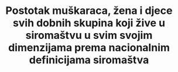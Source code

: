 ---
target: >-
  Do 2030. smanjiti najmanje za polovicu postotak muškaraca, žena i djece svih dobnih skupina koja žive u siromaštvu u svim svojim dimenzijama prema nacionalnim definicijama siromaštva
indicator_name: >-
  Postotak muškaraca, žena i djece svih dobnih skupina koji žive u siromaštvu u svim svojim dimenzijama prema nacionalnim definicijama siromaštva
title: >- 
  Postotak muškaraca, žena i djece svih dobnih skupina koji žive u siromaštvu u svim svojim dimenzijama prema nacionalnim definicijama siromaštva
permalink: /1-2-2/
sdg_goal: 1
layout: indicator
indicator: 1.2.2
graph: bar
graph_type_description: Bar  graph
graph_status_notes: Graphed
indicator_variable: tot_proportion_belownatpov_line
un_designated_tier: '2'
un_custodial_agency: 'National  Governments  (Partnering  Agencies:  UNICEF,  World  Bank,  UNDP)'
variable_description: null
variable_notes: null
target_id: '1.2'
has_metadata: false
goal_meta_link: 'http://unstats.un.org/sdgs/files/metadata-compilation/Metadata-Goal-1.pdf'
goal_meta_link_page: 6
source_title: null
source_notes: null
published: true
comments_and_limitations: See  indicator  1.2.1  for  available  US  data  on  national  poverty  rate.  

---